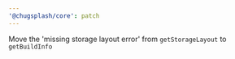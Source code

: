 ```yaml
---
'@chugsplash/core': patch
---
```


Move the 'missing storage layout error' from `getStorageLayout` to `getBuildInfo`
